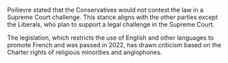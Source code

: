 Poilievre stated that the Conservatives would not contest the law in a Supreme Court challenge. This stance aligns with the other parties except the Liberals, who plan to support a legal challenge in the Supreme Court.

The legislation, which restricts the use of English and other languages to promote French and was passed in 2022, has drawn criticism based on the Charter rights of religious minorities and anglophones.
